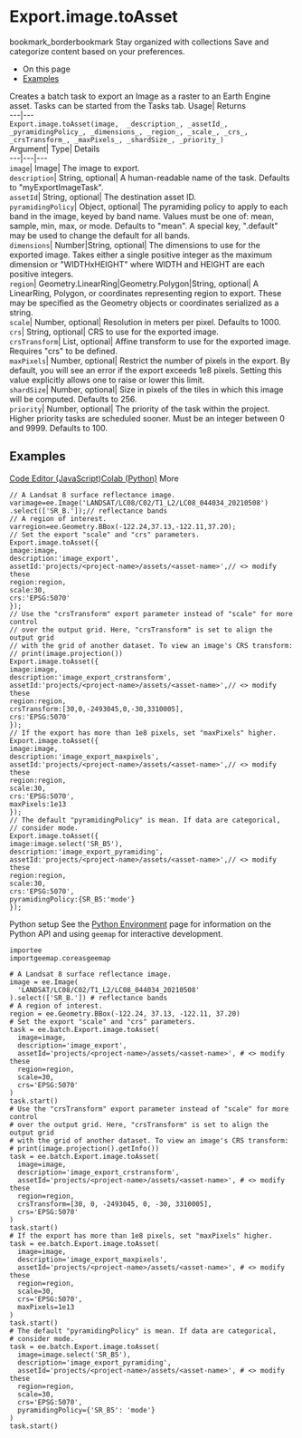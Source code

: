  
#  Export.image.toAsset 
bookmark_borderbookmark Stay organized with collections  Save and categorize content based on your preferences.
  * On this page
  * [Examples](https://developers.google.com/earth-engine/apidocs/export-image-toasset#examples)


Creates a batch task to export an Image as a raster to an Earth Engine asset. Tasks can be started from the Tasks tab. 
Usage| Returns  
---|---  
`Export.image.toAsset(image,  _description_, _assetId_, _pyramidingPolicy_, _dimensions_, _region_, _scale_, _crs_, _crsTransform_, _maxPixels_, _shardSize_, _priority_)`  
Argument|  Type| Details  
---|---|---  
`image`| Image| The image to export.  
`description`| String, optional| A human-readable name of the task. Defaults to "myExportImageTask".  
`assetId`| String, optional| The destination asset ID.  
`pyramidingPolicy`| Object, optional| The pyramiding policy to apply to each band in the image, keyed by band name. Values must be one of: mean, sample, min, max, or mode. Defaults to "mean". A special key, ".default" may be used to change the default for all bands.  
`dimensions`| Number|String, optional| The dimensions to use for the exported image. Takes either a single positive integer as the maximum dimension or "WIDTHxHEIGHT" where WIDTH and HEIGHT are each positive integers.  
`region`| Geometry.LinearRing|Geometry.Polygon|String, optional| A LinearRing, Polygon, or coordinates representing region to export. These may be specified as the Geometry objects or coordinates serialized as a string.  
`scale`| Number, optional| Resolution in meters per pixel. Defaults to 1000.  
`crs`| String, optional| CRS to use for the exported image.  
`crsTransform`| List, optional| Affine transform to use for the exported image. Requires "crs" to be defined.  
`maxPixels`| Number, optional| Restrict the number of pixels in the export. By default, you will see an error if the export exceeds 1e8 pixels. Setting this value explicitly allows one to raise or lower this limit.  
`shardSize`| Number, optional| Size in pixels of the tiles in which this image will be computed. Defaults to 256.  
`priority`| Number, optional| The priority of the task within the project. Higher priority tasks are scheduled sooner. Must be an integer between 0 and 9999. Defaults to 100.  
## Examples
[Code Editor (JavaScript)](https://developers.google.com/earth-engine/apidocs/export-image-toasset#code-editor-javascript-sample)[Colab (Python)](https://developers.google.com/earth-engine/apidocs/export-image-toasset#colab-python-sample) More
```
// A Landsat 8 surface reflectance image.
varimage=ee.Image('LANDSAT/LC08/C02/T1_L2/LC08_044034_20210508')
.select(['SR_B.']);// reflectance bands
// A region of interest.
varregion=ee.Geometry.BBox(-122.24,37.13,-122.11,37.20);
// Set the export "scale" and "crs" parameters.
Export.image.toAsset({
image:image,
description:'image_export',
assetId:'projects/<project-name>/assets/<asset-name>',// <> modify these
region:region,
scale:30,
crs:'EPSG:5070'
});
// Use the "crsTransform" export parameter instead of "scale" for more control
// over the output grid. Here, "crsTransform" is set to align the output grid
// with the grid of another dataset. To view an image's CRS transform:
// print(image.projection())
Export.image.toAsset({
image:image,
description:'image_export_crstransform',
assetId:'projects/<project-name>/assets/<asset-name>',// <> modify these
region:region,
crsTransform:[30,0,-2493045,0,-30,3310005],
crs:'EPSG:5070'
});
// If the export has more than 1e8 pixels, set "maxPixels" higher.
Export.image.toAsset({
image:image,
description:'image_export_maxpixels',
assetId:'projects/<project-name>/assets/<asset-name>',// <> modify these
region:region,
scale:30,
crs:'EPSG:5070',
maxPixels:1e13
});
// The default "pyramidingPolicy" is mean. If data are categorical,
// consider mode.
Export.image.toAsset({
image:image.select('SR_B5'),
description:'image_export_pyramiding',
assetId:'projects/<project-name>/assets/<asset-name>',// <> modify these
region:region,
scale:30,
crs:'EPSG:5070',
pyramidingPolicy:{SR_B5:'mode'}
});
```
Python setup
See the [ Python Environment](https://developers.google.com/earth-engine/guides/python_install) page for information on the Python API and using `geemap` for interactive development.
```
importee
importgeemap.coreasgeemap
```
```
# A Landsat 8 surface reflectance image.
image = ee.Image(
  'LANDSAT/LC08/C02/T1_L2/LC08_044034_20210508'
).select(['SR_B.']) # reflectance bands
# A region of interest.
region = ee.Geometry.BBox(-122.24, 37.13, -122.11, 37.20)
# Set the export "scale" and "crs" parameters.
task = ee.batch.Export.image.toAsset(
  image=image,
  description='image_export',
  assetId='projects/<project-name>/assets/<asset-name>', # <> modify these
  region=region,
  scale=30,
  crs='EPSG:5070'
)
task.start()
# Use the "crsTransform" export parameter instead of "scale" for more control
# over the output grid. Here, "crsTransform" is set to align the output grid
# with the grid of another dataset. To view an image's CRS transform:
# print(image.projection().getInfo())
task = ee.batch.Export.image.toAsset(
  image=image,
  description='image_export_crstransform',
  assetId='projects/<project-name>/assets/<asset-name>', # <> modify these
  region=region,
  crsTransform=[30, 0, -2493045, 0, -30, 3310005],
  crs='EPSG:5070'
)
task.start()
# If the export has more than 1e8 pixels, set "maxPixels" higher.
task = ee.batch.Export.image.toAsset(
  image=image,
  description='image_export_maxpixels',
  assetId='projects/<project-name>/assets/<asset-name>', # <> modify these
  region=region,
  scale=30,
  crs='EPSG:5070',
  maxPixels=1e13
)
task.start()
# The default "pyramidingPolicy" is mean. If data are categorical,
# consider mode.
task = ee.batch.Export.image.toAsset(
  image=image.select('SR_B5'),
  description='image_export_pyramiding',
  assetId='projects/<project-name>/assets/<asset-name>', # <> modify these
  region=region,
  scale=30,
  crs='EPSG:5070',
  pyramidingPolicy={'SR_B5': 'mode'}
)
task.start()
```

